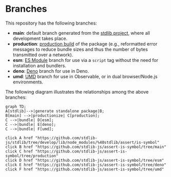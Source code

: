 <!--

@license Apache-2.0

Copyright (c) 2022 The Stdlib Authors.

Licensed under the Apache License, Version 2.0 (the "License");
you may not use this file except in compliance with the License.
You may obtain a copy of the License at

    http://www.apache.org/licenses/LICENSE-2.0

Unless required by applicable law or agreed to in writing, software
distributed under the License is distributed on an "AS IS" BASIS,
WITHOUT WARRANTIES OR CONDITIONS OF ANY KIND, either express or implied.
See the License for the specific language governing permissions and
limitations under the License.

-->

# Branches

This repository has the following branches:

-   **main**: default branch generated from the [stdlib project][stdlib-url], where all development takes place.
-   **production**: [production build][production-url] of the package (e.g., reformatted error messages to reduce bundle sizes and thus the number of bytes transmitted over a network).
-   **esm**: [ES Module][esm-url] branch for use via a `script` tag without the need for installation and bundlers.
-   **deno**: [Deno][deno-url] branch for use in Deno.
-   **umd**: [UMD][umd-url] branch for use in Observable, or in dual browser/Node.js environments.

The following diagram illustrates the relationships among the above branches:

```mermaid
graph TD;
A[stdlib]-->|generate standalone package|B;
B[main] -->|productionize| C[production];
C -->|bundle| D[esm];
C -->|bundle| E[deno];
C -->|bundle| F[umd];

click A href "https://github.com/stdlib-js/stdlib/tree/develop/lib/node_modules/%40stdlib/assert/is-symbol"
click B href "https://github.com/stdlib-js/assert-is-symbol/tree/main"
click C href "https://github.com/stdlib-js/assert-is-symbol/tree/production"
click D href "https://github.com/stdlib-js/assert-is-symbol/tree/esm"
click E href "https://github.com/stdlib-js/assert-is-symbol/tree/deno"
click F href "https://github.com/stdlib-js/assert-is-symbol/tree/umd"
```

[stdlib-url]: https://github.com/stdlib-js/stdlib/tree/develop/lib/node_modules/%40stdlib/assert/is-symbol
[production-url]: https://github.com/stdlib-js/assert-is-symbol/tree/production
[deno-url]: https://github.com/stdlib-js/assert-is-symbol/tree/deno
[umd-url]: https://github.com/stdlib-js/assert-is-symbol/tree/umd
[esm-url]: https://github.com/stdlib-js/assert-is-symbol/tree/esm